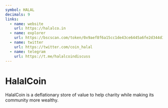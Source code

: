 ```yaml
---
symbol: HALAL
decimals: 9
links:
  - name: website
    url: https://halalco.in
  - name: explorer
    url: https://bscscan.com/token/0x9aef8f6a15cc1de43ce6445a6fe2d344d3843a29
  - name: twitter
    url: https://twitter.com/coin_halal
  - name: telegram
    url: https://t.me/halalcoindiscuss
---
```


# HalalCoin

HalalCoin is a deflationary store of value to help charity while making its community more wealthy.
